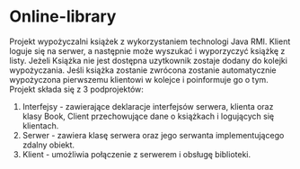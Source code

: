 # Online-library
Projekt wypożyczalni książek z wykorzystaniem technologi Java RMI. Klient loguje się na serwer, a następnie może wyszukać i wyporzyczyć książkę z listy. Jeżeli Książka nie jest dostępna uzytkownik zostaje dodany do kolejki wypożyczania. Jeśli książka zostanie zwrócona zostanie automatycznie wypożyczona pierwszemu klientowi w kolejce i poinformuje go o tym. Projekt składa się z 3 podprojektów: 
1. Interfejsy - zawierające deklaracje interfejsów serwera, klienta oraz klasy Book, Client przechowujące dane o książkach i logujących się klientach. 
2. Serwer - zawiera klasę serwera oraz jego serwanta implementującego zdalny obiekt.
3. Klient - umożliwia połączenie z serwerem i obsługę biblioteki.
